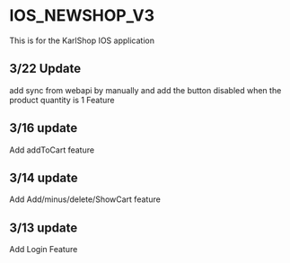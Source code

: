 # IOS_NEWSHOP_V3
This is for the KarlShop IOS application

3/22 Update
------------------------------
add sync from webapi by manually and add the button disabled when the product quantity is  1  Feature

3/16 update
------------------------------
Add addToCart feature

3/14 update
-------------------------------
Add Add/minus/delete/ShowCart feature


3/13 update
-----------------------------------
Add Login Feature
